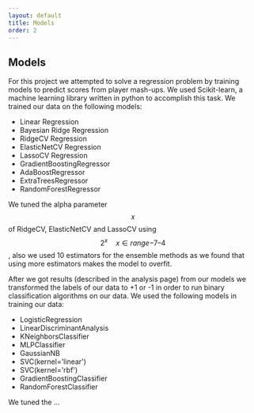 ```yaml
---
layout: default
title: Models
order: 2
---
```


## Models

For this project we attempted to solve a regression problem by training models to predict scores from player mash-ups. We used Scikit-learn, a machine learning library written in python to accomplish this task. We trained our data on the following models:

* Linear Regression
* Bayesian Ridge Regression
* RidgeCV Regression
* ElasticNetCV Regression
* LassoCV Regression
* GradientBoostingRegressor
* AdaBoostRegressor
* ExtraTreesRegressor
* RandomForestRegressor

We tuned the alpha parameter $$x$$ of RidgeCV, ElasticNetCV and LassoCV using $$2^x \quad x \in range \numrange{-7}{4}$$, also we used 10 estimators for the ensemble methods as we found that using more estimators makes the model to overfit.

After we got results (described in the analysis page) from our models we transformed the labels of our data to +1 or -1 in order to run binary classification algorithms on our data. We used the following models in training our data: 

* LogisticRegression
* LinearDiscriminantAnalysis
* KNeighborsClassifier
* MLPClassifier
* GaussianNB
* SVC(kernel='linear')
* SVC(kernel='rbf')
* GradientBoostingClassifier
* RandomForestClassifier

We tuned the ...
